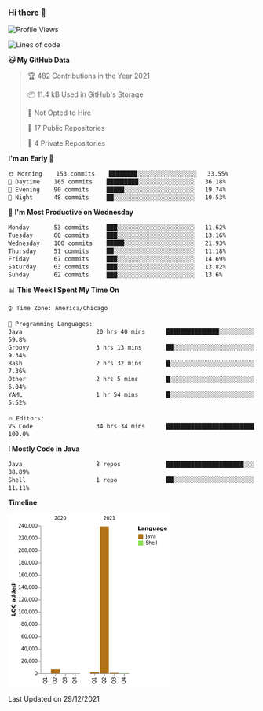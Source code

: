 ### Hi there 👋


<!--START_SECTION:waka-->
![Profile Views](http://img.shields.io/badge/Profile%20Views-0-blue)

![Lines of code](https://img.shields.io/badge/From%20Hello%20World%20I%27ve%20Written-249%20Thousand%20lines%20of%20code-blue)

**🐱 My GitHub Data** 

> 🏆 482 Contributions in the Year 2021
 > 
> 📦 11.4 kB Used in GitHub's Storage 
 > 
> 🚫 Not Opted to Hire
 > 
> 📜 17 Public Repositories 
 > 
> 🔑 4 Private Repositories  
 > 
**I'm an Early 🐤** 

```text
🌞 Morning    153 commits    ████████░░░░░░░░░░░░░░░░░   33.55% 
🌆 Daytime    165 commits    █████████░░░░░░░░░░░░░░░░   36.18% 
🌃 Evening    90 commits     █████░░░░░░░░░░░░░░░░░░░░   19.74% 
🌙 Night      48 commits     ██░░░░░░░░░░░░░░░░░░░░░░░   10.53%

```
📅 **I'm Most Productive on Wednesday** 

```text
Monday       53 commits     ███░░░░░░░░░░░░░░░░░░░░░░   11.62% 
Tuesday      60 commits     ███░░░░░░░░░░░░░░░░░░░░░░   13.16% 
Wednesday    100 commits    █████░░░░░░░░░░░░░░░░░░░░   21.93% 
Thursday     51 commits     ██░░░░░░░░░░░░░░░░░░░░░░░   11.18% 
Friday       67 commits     ███░░░░░░░░░░░░░░░░░░░░░░   14.69% 
Saturday     63 commits     ███░░░░░░░░░░░░░░░░░░░░░░   13.82% 
Sunday       62 commits     ███░░░░░░░░░░░░░░░░░░░░░░   13.6%

```


📊 **This Week I Spent My Time On** 

```text
⌚︎ Time Zone: America/Chicago

💬 Programming Languages: 
Java                     20 hrs 40 mins      ███████████████░░░░░░░░░░   59.8% 
Groovy                   3 hrs 13 mins       ██░░░░░░░░░░░░░░░░░░░░░░░   9.34% 
Bash                     2 hrs 32 mins       █░░░░░░░░░░░░░░░░░░░░░░░░   7.36% 
Other                    2 hrs 5 mins        █░░░░░░░░░░░░░░░░░░░░░░░░   6.04% 
YAML                     1 hr 54 mins        █░░░░░░░░░░░░░░░░░░░░░░░░   5.52%

🔥 Editors: 
VS Code                  34 hrs 34 mins      █████████████████████████   100.0%

```

**I Mostly Code in Java** 

```text
Java                     8 repos             ██████████████████████░░░   88.89% 
Shell                    1 repo              ██░░░░░░░░░░░░░░░░░░░░░░░   11.11%

```


**Timeline**

![Chart not found](https://raw.githubusercontent.com/powercasgamer/powercasgamer/master/charts/bar_graph.png) 


 Last Updated on 29/12/2021
<!--END_SECTION:waka-->
